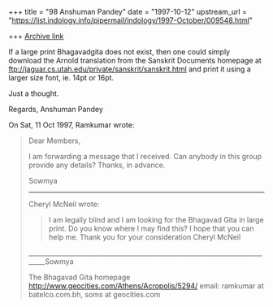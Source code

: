 +++
title = "98 Anshuman Pandey"
date = "1997-10-12"
upstream_url = "https://list.indology.info/pipermail/indology/1997-October/009548.html"

+++
[Archive link](https://list.indology.info/pipermail/indology/1997-October/009548.html)

If a large print Bhagavadgita does not exist, then one could simply
download the Arnold translation from the Sanskrit Documents homepage at
ftp://jaguar.cs.utah.edu/private/sanskrit/sanskrit.html and print it
using a larger size font, ie. 14pt or 16pt.

Just a thought.

Regards,
Anshuman Pandey

On Sat, 11 Oct 1997, Ramkumar wrote:

> Dear  Members,
>
> I am forwarding a message that I received. Can anybody in this group
> provide any details? Thanks, in advance.
>
> Sowmya
> ___________________________________________________________________________
>
> Cheryl McNeil wrote:
>
> > I am legally blind and I am looking for the Bhagavad Gita in large
> > print.
> > Do you know where I may find this?
> > I hope that you can help me.
> > Thank you for your consideration
> > Cheryl McNeil
>
> _____________________________________________________________________________Sowmya
>
> The Bhagavad Gita homepage
> http://www.geocities.com/Athens/Acropolis/5294/
> email: ramkumar at batelco.com.bh, soms at geocities.com
>
>



